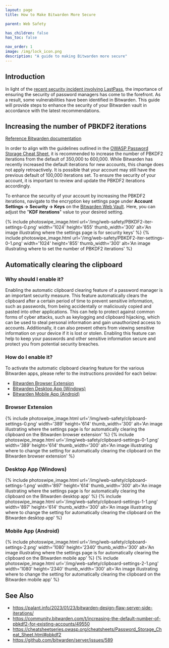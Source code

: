 ```yaml
---
layout: page
title: How to Make Bitwarden More Secure

parent: Web Safety

has_children: false
has_toc: false

nav_order: 1
image: /img/lock_icon.png
description: "A guide to making Bitwarden more secure"
---
```


## Introduction

In light of the [recent security incident involving LastPass](https://blog.lastpass.com/2022/12/notice-of-recent-security-incident/), the importance of ensuring the security of password managers has come to the forefront. As a result, some vulnerabilities have been identified in Bitwarden. This guide will provide steps to enhance the security of your Bitwarden vault in accordance with the latest recommendations.

## Increasing the number of PBKDF2 iterations

[Reference Bitwarden documentation](https://bitwarden.com/help/what-encryption-is-used/#changing-kdf-iterations)

In order to align with the guidelines outlined in the [OWASP Password Storage Cheat Sheet](https://cheatsheetseries.owasp.org/cheatsheets/Password_Storage_Cheat_Sheet.html#pbkdf2), it is recommended to increase the number of PBKDF2 iterations from the default of 350,000 to 600,000. While Bitwarden has recently increased the default iterations for new accounts, this change does not apply retroactively. It is possible that your account may still have the previous default of 100,000 iterations set. To ensure the security of your account, it is important to review and update the PBKDF2 iterations accordingly.

To enhance the security of your account by increasing the PBKDF2 iterations, navigate to the encryption key settings page under **Account Settings → Security → Keys** on the [Bitwarden Web Vault](https://vault.bitwarden.com/). Here, you can adjust the "**KDF iterations**" value to your desired setting.

<div class="pswp-gallery">
{% include photoswipe_image.html url='/img/web-safety/PBKDF2-iter-settings-0.png' width='1024' height='855' thumb_width='300' alt='An image illustrating where the settings page is for security keys' %}
{% include photoswipe_image.html url='/img/web-safety/PBKDF2-iter-settings-0-1.png' width='1024' height='855' thumb_width='300' alt='An image illustrating where to set the number of PBKDF2 iterations' %}
</div>

## Automatically clearing the clipboard

### Why should I enable it?

Enabling the automatic clipboard clearing feature of a password manager is an important security measure. This feature automatically clears the clipboard after a certain period of time to prevent sensitive information, such as passwords, from being accidentally or maliciously copied and pasted into other applications. This can help to protect against common forms of cyber attacks, such as keylogging and clipboard hijacking, which can be used to steal personal information and gain unauthorized access to accounts. Additionally, it can also prevent others from viewing sensitive information on your device if it is lost or stolen. Enabling this feature can help to keep your passwords and other sensitive information secure and protect you from potential security breaches.

### How do I enable it?

To activate the automatic clipboard clearing feature for the various Bitwarden apps, please refer to the instructions provided for each below:

<!-- no toc -->
- [Bitwarden Browser Extension](#browser-extension)
- [Bitwarden Desktop App (Windows)](#desktop-app-windows)
- [Bitwarden Mobile App (Android)](#mobile-app-android)

### Browser Extension

<div class="pswp-gallery">
{% include photoswipe_image.html url='/img/web-safety/clipboard-settings-0.png' width='389' height='614' thumb_width='300' alt='An image illustrating where the settings page is for automatically clearing the clipboard on the Bitwarden browser extension' %}
{% include photoswipe_image.html url='/img/web-safety/clipboard-settings-0-1.png' width='389' height='614' thumb_width='300' alt='An image illustrating where to change the setting for automatically clearing the clipboard on the Bitwarden browser extension' %}
</div>

### Desktop App (Windows)

<div class="pswp-gallery">
{% include photoswipe_image.html url='/img/web-safety/clipboard-settings-1.png' width='897' height='614' thumb_width='300' alt='An image illustrating where the settings page is for automatically clearing the clipboard on the Bitwarden desktop app' %}
{% include photoswipe_image.html url='/img/web-safety/clipboard-settings-1-1.png' width='897' height='614' thumb_width='300' alt='An image illustrating where to change the setting for automatically clearing the clipboard on the Bitwarden desktop app' %}
</div>

### Mobile App (Android)

<div class="pswp-gallery">
{% include photoswipe_image.html url='/img/web-safety/clipboard-settings-2.png' width='1080' height='2340' thumb_width='300' alt='An image illustrating where the settings page is for automatically clearing the clipboard on the Bitwarden mobile app' %}
{% include photoswipe_image.html url='/img/web-safety/clipboard-settings-2-1.png' width='1080' height='2340' thumb_width='300' alt='An image illustrating where to change the setting for automatically clearing the clipboard on the Bitwarden mobile app' %}
</div>

## See Also

- <https://palant.info/2023/01/23/bitwarden-design-flaw-server-side-iterations/>
- <https://community.bitwarden.com/t/increasing-the-default-number-of-pbkdf2-for-existing-accounts/49550>
- <https://cheatsheetseries.owasp.org/cheatsheets/Password_Storage_Cheat_Sheet.html#pbkdf2>
- <https://github.com/bitwarden/server/issues/589>
